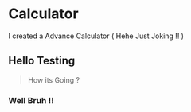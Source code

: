 # Calculator

 I created a Advance Calculator ( Hehe Just Joking !! )

## Hello Testing

> How its Going ?
### Well Bruh !! 